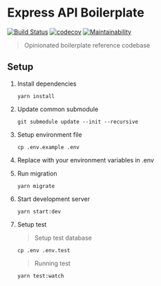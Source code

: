 # Express API Boilerplate

[![Build Status](https://travis-ci.org/sudhirt4/express-api-boilerplate.svg?branch=master)](https://travis-ci.org/sudhirt4/express-api-boilerplate)
[![codecov](https://codecov.io/gh/sudhirt4/express-api-boilerplate/branch/master/graph/badge.svg)](https://codecov.io/gh/sudhirt4/express-api-boilerplate)
[![Maintainability](https://api.codeclimate.com/v1/badges/0e0dc7063d4a9bb4374b/maintainability)](https://codeclimate.com/github/sudhirt4/express-api-boilerplate/maintainability)

> Opinionated boilerplate reference codebase

## Setup

1. Install dependencies

   ```
   yarn install
   ```

2. Update common submodule

   ```
   git submodule update --init --recursive
   ```

3. Setup environment file

   ```
   cp .env.example .env
   ```

4. Replace with your environment variables in .env

5. Run migration

   ```
   yarn migrate
   ```

6. Start development server

   ```
   yarn start:dev
   ```

7. Setup test

   > Setup test database

   ```
   cp .env .env.test
   ```

   > Running test

   ```
   yarn test:watch
   ```
